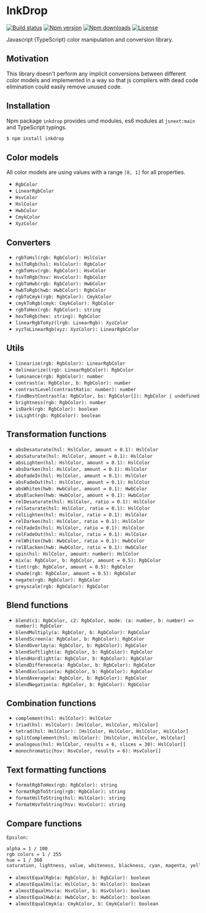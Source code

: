 # InkDrop

[![Build status](https://img.shields.io/travis/localvoid/inkdrop.svg?style=flat-square)](https://travis-ci.org/localvoid/inkdrop)
[![Npm version](https://img.shields.io/npm/v/inkdrop.svg?style=flat-square)](https://www.npmjs.com/package/inkdrop)
[![Npm downloads](https://img.shields.io/npm/dm/inkdrop.svg?style=flat-square)](https://www.npmjs.com/package/inkdrop)
[![License](https://img.shields.io/npm/l/inkdrop.svg?style=flat-square)](https://www.npmjs.com/package/inkdrop)

Javascript (TypeScript) color manipulation and conversion library.

## Motivation

This library doesn't perform any implicit conversions between different color models and implemented in a way so that
js compilers with dead code elimination could easily remove unused code.

## Installation

Npm package `inkdrop` provides umd modules, es6 modules at `jsnext:main` and TypeScript typings.

```sh
$ npm install inkdrop
```

## Color models

All color models are using values with a range `[0, 1]` for all properties.

- `RgbColor`
- `LinearRgbColor`
- `HsvColor`
- `HslColor`
- `HwbColor`
- `CmykColor`
- `XyzColor`

## Converters

- `rgbToHsl(rgb: RgbColor): HslColor`
- `hslToRgb(hsl: HslColor): RgbColor`
- `rgbToHsv(rgb: RgbColor): HsvColor`
- `hsvToRgb(hsv: HsvColor): RgbColor`
- `rgbToHwb(rgb: RgbColor): HwbColor`
- `hwbToRgb(hwb: HwbColor): RgbColor`
- `rgbToCmyk(rgb: RgbColor): CmykColor`
- `cmykToRgb(cmyk: CmykColor): RgbColor`
- `rgbToHex(rgb: RgbColor): string`
- `hexToRgb(hex: string): RgbColor`
- `linearRgbToXyz(lrgb: LinearRgb): XyzColor`
- `xyzToLinearRgb(xyz: XyzColor): LinearRgbColor`

## Utils

- `linearize(rgb: RgbColor): LinearRgbColor`
- `delinearize(lrgb: LinearRgbColor): RgbColor`
- `luminance(rgb: RgbColor): number`
- `contrast(a: RgbColor, b: RgbColor): number`
- `contrastLevel(contrastRatio: number): number`
- `findBestContrast(a: RgbColor, bs: RgbColor[]): RgbColor | undefined`
- `brightness(rgb: RgbColor): number`
- `isDark(rgb: RgbColor): boolean`
- `isLight(rgb: RgbColor): boolean`

## Transformation functions

- `absDesaturate(hsl: HslColor, amount = 0.1): HslColor`
- `absSaturate(hsl: HslColor, amount = 0.1): HslColor`
- `absLighten(hsl: HslColor, amount = 0.1): HslColor`
- `absDarken(hsl: HslColor, amount = 0.1): HslColor`
- `absFadeIn(hsl: HslColor, amount = 0.1): HslColor`
- `absFadeOut(hsl: HslColor, amount = 0.1): HslColor`
- `absWhiten(hwb: HwbColor, amount = 0.1): HwbColor`
- `absBlacken(hwb: HwbColor, amount = 0.1): HwbColor`
- `relDesaturate(hsl: HslColor, ratio = 0.1): HslColor`
- `relSaturate(hsl: HslColor, ratio = 0.1): HslColor`
- `relLighten(hsl: HslColor, ratio = 0.1): HslColor`
- `relDarken(hsl: HslColor, ratio = 0.1): HslColor`
- `relFadeIn(hsl: HslColor, ratio = 0.1): HslColor`
- `relFadeOut(hsl: HslColor, ratio = 0.1): HslColor`
- `relWhiten(hwb: HwbColor, ratio = 0.1): HwbColor`
- `relBlacken(hwb: HwbColor, ratio = 0.1): HwbColor`
- `spin(hsl: HslColor, amount: number): HslColor`
- `mix(a: RgbColor, b: RgbColor, amount = 0.5): RgbColor`
- `tint(rgb: RgbColor, amount = 0.5): RgbColor`
- `shade(rgb: RgbColor, amount = 0.5): RgbColor`
- `negate(rgb: RgbColor): RgbColor`
- `greyscale(rgb: RgbColor): RgbColor`

## Blend functions

- `blend(c1: RgbColor, c2: RgbColor, mode: (a: number, b: number) => number): RgbColor`
- `blendMultiply(a: RgbColor, b: RgbColor): RgbColor`
- `blendScreen(a: RgbColor, b: RgbColor): RgbColor`
- `blendOverlay(a: RgbColor, b: RgbColor): RgbColor`
- `blendSoftlight(a: RgbColor, b: RgbColor): RgbColor`
- `blendHardlight(a: RgbColor, b: RgbColor): RgbColor`
- `blendDifference(a: RgbColor, b: RgbColor): RgbColor`
- `blendExclusion(a: RgbColor, b: RgbColor): RgbColor`
- `blendAverage(a: RgbColor, b: RgbColor): RgbColor`
- `blendNegation(a: RgbColor, b: RgbColor): RgbColor`

## Combination functions

- `complement(hsl: HslColor): HslColor`
- `triad(hsl: HslColor): [HslColor, HslColor, HslColor]`
- `tetrad(hsl: HslColor): [HslColor, HslColor, HslColor, HslColor]`
- `splitComplement(hsl: HslColor): [HslColor, HslColor, HslColor]`
- `analogous(hsl: HslColor, results = 6, slices = 30): HslColor[]`
- `monochromatic(hsv: HsvColor, results = 6): HsvColor[]`

## Text formatting functions

- `formatRgbToHex(rgb: RgbColor): string`
- `formatRgbToString(rgb: RgbColor): string`
- `formatHslToString(hsl: HslColor): string`
- `formatHsvToString(hsv: HsvColor): string`

## Compare functions

```txt
Epsilon:

alpha = 1 / 100
rgb colors = 1 / 255
hue = 1 / 360
saturation, lightness, value, whiteness, blackness, cyan, magenta, yellow, black = 1 / 100
```

- `almostEqualRgb(a: RgbColor, b: RgbColor): boolean`
- `almostEqualHsl(a: HslColor, b: HslColor): boolean`
- `almostEqualHsv(a: HsvColor, b: HsvColor): boolean`
- `almostEqualHwb(a: HwbColor, b: HwbColor): boolean`
- `almostEqualCmyk(a: CmykColor, b: CmykColor): boolean`
